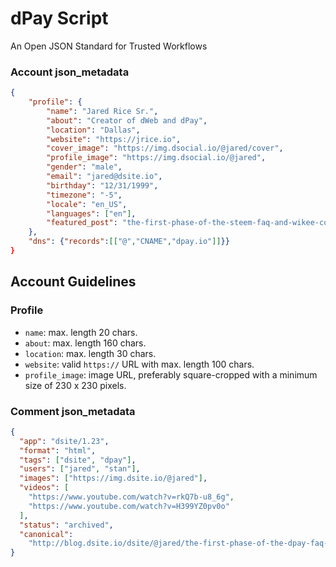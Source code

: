 # dPay Script

An Open JSON Standard for Trusted Workflows

### Account json_metadata

```json
{
    "profile": {
        "name": "Jared Rice Sr.",
        "about": "Creator of dWeb and dPay",
        "location": "Dallas",
        "website": "https://jrice.io",
        "cover_image": "https://img.dsocial.io/@jared/cover",
        "profile_image": "https://img.dsocial.io/@jared",
        "gender": "male",
        "email": "jared@dsite.io",
        "birthday": "12/31/1999",
        "timezone": "-5",
        "locale": "en_US",
        "languages": ["en"],
        "featured_post": "the-first-phase-of-the-steem-faq-and-wikee-consolidation-of-knowledge"
    },
    "dns": {"records":[["@","CNAME","dpay.io"]]}}
}
```

## Account Guidelines

### Profile

- `name`: max. length 20 chars.
- `about`: max. length 160 chars.
- `location`: max. length 30 chars.
- `website`: valid `https://` URL with max. length 100 chars.
- `profile_image`: image URL, preferably square-cropped with a minimum size of 230 x 230 pixels.

### Comment json_metadata

```json
{
  "app": "dsite/1.23",
  "format": "html",
  "tags": ["dsite", "dpay"],
  "users": ["jared", "stan"],
  "images": ["https://img.dsite.io/@jared"],
  "videos": [
    "https://www.youtube.com/watch?v=rkQ7b-u8_6g",
    "https://www.youtube.com/watch?v=H399YZ0pv0o"
  ],
  "status": "archived",
  "canonical":
    "http://blog.dsite.io/dsite/@jared/the-first-phase-of-the-dpay-faq-and-wikee-consolidation-of-knowledge"
}
```
